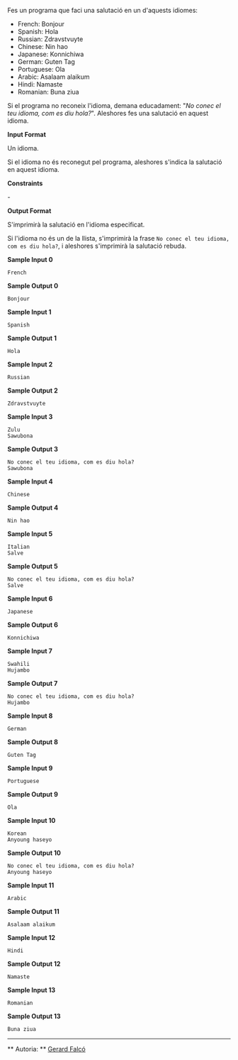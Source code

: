 Fes un programa que faci una salutació en un d'aquests idiomes:

  - French: Bonjour
  - Spanish: Hola
  - Russian: Zdravstvuyte
  - Chinese: Nin hao
  - Japanese: Konnichiwa
  - German: Guten Tag
  - Portuguese: Ola
  - Arabic: Asalaam alaikum
  - Hindi: Namaste
  - Romanian: Buna ziua

Si el programa no reconeix l'idioma, demana educadament: "*No conec el
teu idioma, com es diu hola?*". Aleshores fes una salutació en aquest
idioma.

**Input Format**

Un idioma.

Si el idioma no és reconegut pel programa, aleshores s'indica la
salutació en aquest idioma.

**Constraints**

\-

**Output Format**

S'imprimirà la salutació en l'idioma especificat.

Si l'idioma no és un de la llista, s'imprimirà la frase `No conec el teu
idioma, com es diu hola?`, i aleshores s'imprimirà la salutació rebuda.

**Sample Input 0**

    French

**Sample Output 0**

    Bonjour

**Sample Input 1**

    Spanish

**Sample Output 1**

    Hola

**Sample Input 2**

    Russian

**Sample Output 2**

    Zdravstvuyte

**Sample Input 3**

    Zulu
    Sawubona

**Sample Output 3**

    No conec el teu idioma, com es diu hola?
    Sawubona

**Sample Input 4**

    Chinese

**Sample Output 4**

    Nin hao

**Sample Input 5**

    Italian
    Salve

**Sample Output 5**

    No conec el teu idioma, com es diu hola?
    Salve

**Sample Input 6**

    Japanese

**Sample Output 6**

    Konnichiwa

**Sample Input 7**

    Swahili
    Hujambo

**Sample Output 7**

    No conec el teu idioma, com es diu hola?
    Hujambo

**Sample Input 8**

    German

**Sample Output 8**

    Guten Tag

**Sample Input 9**

    Portuguese

**Sample Output 9**

    Ola

**Sample Input 10**

    Korean
    Anyoung haseyo

**Sample Output 10**

    No conec el teu idioma, com es diu hola?
    Anyoung haseyo

**Sample Input 11**

    Arabic

**Sample Output 11**

    Asalaam alaikum

**Sample Input 12**

    Hindi

**Sample Output 12**

    Namaste

**Sample Input 13**

    Romanian

**Sample Output 13**

    Buna ziua

----------

** Autoria: **
[Gerard Falcó](https://github.com/gerardfp)
